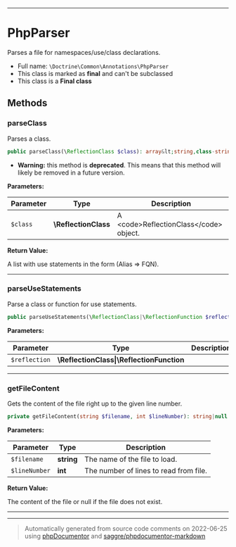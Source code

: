 ***

# PhpParser

Parses a file for namespaces/use/class declarations.



* Full name: `\Doctrine\Common\Annotations\PhpParser`
* This class is marked as **final** and can't be subclassed
* This class is a **Final class**




## Methods


### parseClass

Parses a class.

```php
public parseClass(\ReflectionClass $class): array&lt;string,class-string&gt;
```






* **Warning:** this method is **deprecated**. This means that this method will likely be removed in a future version.



**Parameters:**

| Parameter | Type | Description |
|-----------|------|-------------|
| `$class` | **\ReflectionClass** | A &lt;code&gt;ReflectionClass&lt;/code&gt; object. |


**Return Value:**

A list with use statements in the form (Alias => FQN).



***

### parseUseStatements

Parse a class or function for use statements.

```php
public parseUseStatements(\ReflectionClass|\ReflectionFunction $reflection): array
```








**Parameters:**

| Parameter | Type | Description |
|-----------|------|-------------|
| `$reflection` | **\ReflectionClass&#124;\ReflectionFunction** |  |




***

### getFileContent

Gets the content of the file right up to the given line number.

```php
private getFileContent(string $filename, int $lineNumber): string|null
```








**Parameters:**

| Parameter | Type | Description |
|-----------|------|-------------|
| `$filename` | **string** | The name of the file to load. |
| `$lineNumber` | **int** | The number of lines to read from file. |


**Return Value:**

The content of the file or null if the file does not exist.



***


***
> Automatically generated from source code comments on 2022-06-25 using [phpDocumentor](http://www.phpdoc.org/) and [saggre/phpdocumentor-markdown](https://github.com/Saggre/phpDocumentor-markdown)
